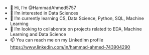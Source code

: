 - 👋 Hi, I’m @HammadAhmed5757
- 👀 I’m interested in Data Sciences
- 🌱 I’m currently learning CS, Data Science, Python, SQL, Machine Learning
- 💞️ I’m looking to collaborate on projects related to EDA, Machine Learning and Data Science
- 📫 You can reach me on my LinkedInn profile https://www.linkedin.com/in/hammad-ahmed-743904290

<!---
HammadAhmed5757/HammadAhmed5757 is a ✨ special ✨ repository because its `README.md` (this file) appears on your GitHub profile.
You can click the Preview link to take a look at your changes.
--->
